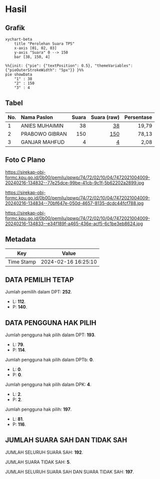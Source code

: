 # Hasil

## Grafik

```mermaid
xychart-beta
    title "Perolehan Suara TPS"
    x-axis [01, 02, 03]
    y-axis "Suara" 0 --> 150
    bar [38, 150, 4]
```

```mermaid
%%{init: {"pie": {"textPosition": 0.5}, "themeVariables": {"pieOuterStrokeWidth": "5px"}} }%%
pie showData
    "1" : 38
    "2" : 150
    "3" : 4
```

## Tabel

| No. | Nama Paslon    | Suara | Suara (raw) | Persentase |
|:--- |:-------------- | -----:| -----------:| ----------:|
| 1   | ANIES MUHAIMIN | 38    | [38][p-1]   | 19,79      |
| 2   | PRABOWO GIBRAN | 150   | [150][p-2]  | 78,13      |
| 3   | GANJAR MAHFUD  | 4     | [4][p-3]    | 2,08       |


[p-1]: https://github.com/gigit-pemilu/pemilu-2024-74-sulawesi-tenggara/blob/main/pilpres/hitung-suara/sub/74-sulawesi-tenggara/sub/72-kota-bau-bau/sub/02-wolio/sub/1004-wangkanapi/sub/009-tps/sub/paslon-1.txt
[p-2]: https://github.com/gigit-pemilu/pemilu-2024-74-sulawesi-tenggara/blob/main/pilpres/hitung-suara/sub/74-sulawesi-tenggara/sub/72-kota-bau-bau/sub/02-wolio/sub/1004-wangkanapi/sub/009-tps/sub/paslon-2.txt
[p-3]: https://github.com/gigit-pemilu/pemilu-2024-74-sulawesi-tenggara/blob/main/pilpres/hitung-suara/sub/74-sulawesi-tenggara/sub/72-kota-bau-bau/sub/02-wolio/sub/1004-wangkanapi/sub/009-tps/sub/paslon-3.txt

## Foto C Plano

https://sirekap-obj-formc.kpu.go.id/0b00/pemilu/ppwp/74/72/02/10/04/7472021004009-20240216-134832--77e25dce-99be-41cb-9c1f-5b62202a2899.jpg

https://sirekap-obj-formc.kpu.go.id/0b00/pemilu/ppwp/74/72/02/10/04/7472021004009-20240216-134834--70bf647e-050d-4657-8135-dcdc44fcf788.jpg

https://sirekap-obj-formc.kpu.go.id/0b00/pemilu/ppwp/74/72/02/10/04/7472021004009-20240216-134833--e34f189f-a465-436e-acf5-6c1be3eb8624.jpg


## Metadata

| Key        | Value               |
| ---------- | ------------------- |
| Time Stamp | 2024-02-16 16:25:10 |


## DATA PEMILIH TETAP

Jumlah pemilih dalam DPT: **252**.
 * L: **112**.
 * P: **140**.

## DATA PENGGUNA HAK PILIH

Jumlah pengguna hak pilih dalam DPT: **193**.
 * L: **79**.
 * P: **114**.

Jumlah pengguna hak pilih dalam DPTb: **0**.
 * L: **0**.
 * P: **0**.

Jumlah pengguna hak pilih dalam DPK: **4**.
 * L: **2**.
 * P: **2**.

Jumlah pengguna hak pilih: **197**.
 * L: **81**.
 * P: **116**.

## JUMLAH SUARA SAH DAN TIDAK SAH

JUMLAH SELURUH SUARA SAH: **192**.

JUMLAH SUARA TIDAK SAH: **5**.

JUMLAH SELURUH SUARA SAH DAN SUARA TIDAK SAH: **197**.


